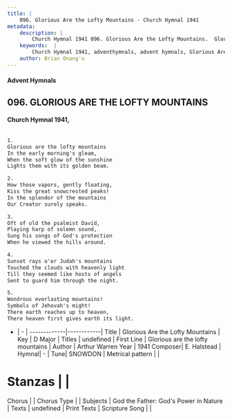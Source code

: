 ```yaml
---
title: |
    096. Glorious Are the Lofty Mountains - Church Hymnal 1941
metadata:
    description: |
        Church Hymnal 1941 096. Glorious Are the Lofty Mountains.  Glorious are the lofty mountains  In the early morning's gleam,  When the soft glow of the sunshine  Lights them with its golden beam.  
    keywords:  |
        Church Hymnal 1941, adventhymnals, advent hymnals, Glorious Are the Lofty Mountains, Glorious are the lofty mountains. 
    author: Brian Onang'o
---
```


#### Advent Hymnals
## 096. GLORIOUS ARE THE LOFTY MOUNTAINS
####  Church Hymnal 1941,

```txt

1.
Glorious are the lofty mountains 
In the early morning's gleam, 
When the soft glow of the sunshine 
Lights them with its golden beam. 

2.
How those vapors, gently floating, 
Kiss the great snowcrested peaks! 
In the splendor of the mountains 
Our Creator surely speaks. 

3.
Oft of old the psalmist David, 
Playing harp of solemn sound, 
Sung his songs of God's protection 
When he viewed the hills around. 

4.
Sunset rays o'er Judah's mountains 
Touched the clouds with heavenly light 
Till they seemed like hosts of angels 
Sent to guard him through the night. 

5.
Wondrous everlasting mountains! 
Symbols of Jehovah's might! 
There earth reaches up to heaven, 
There heaven first gives earth its light.


```

- |   -  |
-------------|------------|
Title | Glorious Are the Lofty Mountains |
Key | D Major |
Titles | undefined |
First Line | Glorious are the lofty mountains |
Author | Arthur Warren
Year | 1941
Composer| E. Halstead |
Hymnal|  - |
Tune| SNOWDON |
Metrical pattern | |
# Stanzas |  |
Chorus |  |
Chorus Type |  |
Subjects | God the Father: God's Power in Nature |
Texts | undefined |
Print Texts | 
Scripture Song |  |
    
